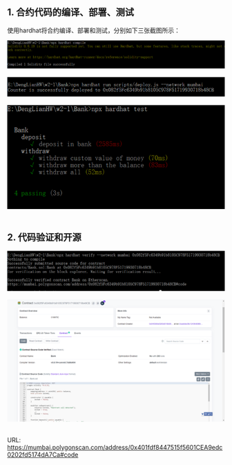 ## 1. 合约代码的编译、部署、测试<br>

使用hardhat将合约编译、部署和测试，分别如下三张截图所示：<br>

![w2-1](IMG_Compile.png)<br><br>
![w2-1](IMG_Deploy_Mumbai.png)<br><br>
![w2-1](IMG_Test.png)<br><br>

## 2. 代码验证和开源<br>

![w2-1](IMG_Verification.png)<br><br>
![w2-1](IMG_Verified_Browser.png)<br><br>

URL: https://mumbai.polygonscan.com/address/0x401fdf8447515f5601CEA9edc0202fd5174dA7Ca#code
